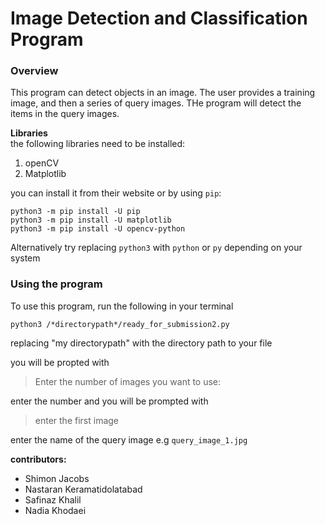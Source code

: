 # Image Detection and Classification Program 

### Overview
This program can detect objects in an image. The user provides a training image, and then a series of query images. THe program will detect the items in the query images.

**Libraries**\
the following libraries need to be installed:

1. openCV
2. Matplotlib

you can install it from their website or by using `pip`:

```console
python3 -m pip install -U pip
python3 -m pip install -U matplotlib
python3 -m pip install -U opencv-python
```
Alternatively try replacing `python3` with `python` or `py` depending on your system

### Using the program 
To use this program, run the following in your terminal

```
python3 /*directorypath*/ready_for_submission2.py
```  

replacing "my directorypath" with the directory path to your file

you will be propted with 

>Enter the number of images you want to use:

enter the number and you will be prompted with

>enter the first image

enter the name of the query image e.g `query_image_1.jpg`

**contributors:**
- Shimon Jacobs
- Nastaran Keramatidolatabad
- Safinaz Khalil
- Nadia Khodaei

